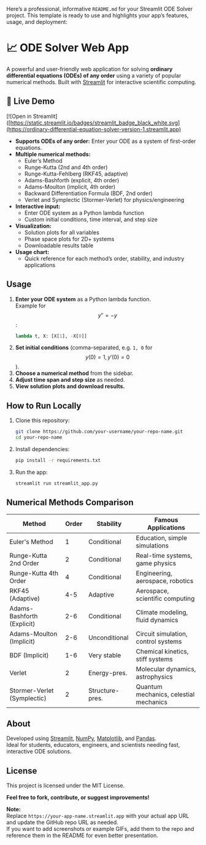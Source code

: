 Here’s a professional, informative `README.md` for your Streamlit ODE Solver project. This template is ready to use and highlights your app’s features, usage, and deployment:

# 📈 ODE Solver Web App

A powerful and user-friendly web application for solving **ordinary differential equations (ODEs) of any order** using a variety of popular numerical methods. Built with [Streamlit](https://streamlit.io/) for interactive scientific computing.

## 🚀 Live Demo

[![Open in Streamlit]([https://static.streamlit.io/badges/streamlit_badge_black_white.svg](https://ordinary-differential-equation-solver-version-1.streamlit.app)

- **Supports ODEs of any order:** Enter your ODE as a system of first-order equations.
- **Multiple numerical methods:**  
  - Euler’s Method  
  - Runge-Kutta (2nd and 4th order)  
  - Runge-Kutta-Fehlberg (RKF45, adaptive)  
  - Adams-Bashforth (explicit, 4th order)  
  - Adams-Moulton (implicit, 4th order)  
  - Backward Differentiation Formula (BDF, 2nd order)  
  - Verlet and Symplectic (Stormer-Verlet) for physics/engineering
- **Interactive input:**  
  - Enter ODE system as a Python lambda function  
  - Custom initial conditions, time interval, and step size
- **Visualization:**  
  - Solution plots for all variables  
  - Phase space plots for 2D+ systems  
  - Downloadable results table
- **Usage chart:**  
  - Quick reference for each method’s order, stability, and industry applications

## Usage

1. **Enter your ODE system** as a Python lambda function.  
   Example for $$ y'' = -y $$:  
   ```python
   lambda t, X: [X[1], -X[0]]
   ```
2. **Set initial conditions** (comma-separated, e.g. `1, 0` for $$ y(0)=1, y'(0)=0 $$).
3. **Choose a numerical method** from the sidebar.
4. **Adjust time span and step size** as needed.
5. **View solution plots and download results.**

## How to Run Locally

1. Clone this repository:
    ```bash
    git clone https://github.com/your-username/your-repo-name.git
    cd your-repo-name
    ```
2. Install dependencies:
    ```bash
    pip install -r requirements.txt
    ```
3. Run the app:
    ```bash
    streamlit run streamlit_app.py
    ```

## Numerical Methods Comparison

| Method                           | Order | Stability      | Famous Applications                                   |
|----------------------------------|-------|----------------|------------------------------------------------------|
| Euler's Method                   | 1     | Conditional    | Education, simple simulations                        |
| Runge-Kutta 2nd Order            | 2     | Conditional    | Real-time systems, game physics                      |
| Runge-Kutta 4th Order            | 4     | Conditional    | Engineering, aerospace, robotics                     |
| RKF45 (Adaptive)                 | 4-5   | Adaptive       | Aerospace, scientific computing                      |
| Adams-Bashforth (Explicit)       | 2-6   | Conditional    | Climate modeling, fluid dynamics                     |
| Adams-Moulton (Implicit)         | 2-6   | Unconditional  | Circuit simulation, control systems                  |
| BDF (Implicit)                   | 1-6   | Very stable    | Chemical kinetics, stiff systems                     |
| Verlet                           | 2     | Energy-pres.   | Molecular dynamics, astrophysics                     |
| Stormer-Verlet (Symplectic)      | 2     | Structure-pres.| Quantum mechanics, celestial mechanics               |

## About

Developed using [Streamlit](https://streamlit.io/), [NumPy](https://numpy.org/), [Matplotlib](https://matplotlib.org/), and [Pandas](https://pandas.pydata.org/).  
Ideal for students, educators, engineers, and scientists needing fast, interactive ODE solutions.

## License

This project is licensed under the MIT License.

**Feel free to fork, contribute, or suggest improvements!**

**Note:**  
Replace `https://your-app-name.streamlit.app` with your actual app URL and update the GitHub repo URL as needed.  
If you want to add screenshots or example GIFs, add them to the repo and reference them in the README for even better presentation.
